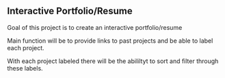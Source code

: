 ## Interactive Portfolio/Resume

Goal of this project is to create an interactive portfolio/resume

Main function will be to provide links to past projects and be able to label each project.

With each project labeled there will be the abililtyt to sort and filter through these labels.
